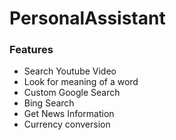 # PersonalAssistant

### Features
* Search Youtube Video
* Look for meaning of a word
* Custom Google Search
* Bing Search
* Get News Information
* Currency conversion
